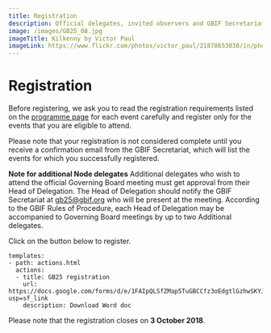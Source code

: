 ```yaml
---
title: Registration
description: Official delegates, invited observers and GBIF Secretariat staff must register in advance to attend GB25.
image: /images/GB25_08.jpg
imageTitle: Kilkenny by Victor Paul
imageLink: https://www.flickr.com/photos/victor_paul/21878653030/in/photolist-zkkPiG-fxsh4B-7eSSWA-ajcTop-mropsb-7eNZ6p-4svyCV-pjXi8M-p5yBPn-dWvuvq-
---
```

# Registration

Before registering, we ask you to read the registration requirements listed on the [programme page](../programme/) for each event carefully and register only for the events that you are eligible to attend.

Please note that your registration is not considered complete until you receive a confirmation email from the GBIF Secretariat, which will list the events for which you successfully registered.

**Note for additional Node delegates**
Additional delegates who wish to attend the official Governing Board meeting must get approval from their Head of Delegation. The Head of Delegation should notify the GBIF Secretariat at [gb25@gbif.org](mailto:gb25@gbif.org) who will be present at the meeting. According to the GBIF Rules of Procedure, each Head of Delegation may be accompanied to Governing Board meetings by up to two Additional delegates. 

Click on the button below to register. 

```styledYaml
templates:
- path: actions.html
  actions:
  - title: GB25 registration
    url: https://docs.google.com/forms/d/e/1FAIpQLSfZMap5TuGBCCfz3oEdgtlGzhwSKYJckO6hZcNou_MnmxGktA/viewform?usp=sf_link
    description: Download Word doc
```


Please note that the registration closes on **3 October 2018**.
